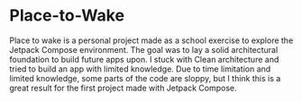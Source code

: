 # Place-to-Wake

Place to wake is a personal project made as a school exercise to explore the Jetpack Compose environment. 
The goal was to lay a solid architectural foundation to build future apps upon. I stuck with Clean architecture and tried to build an app with limited knowledge.
Due to time limitation and limited knowledge, some parts of the code are sloppy, but I think this is a great result for the first project made with Jetpack Compose. 
